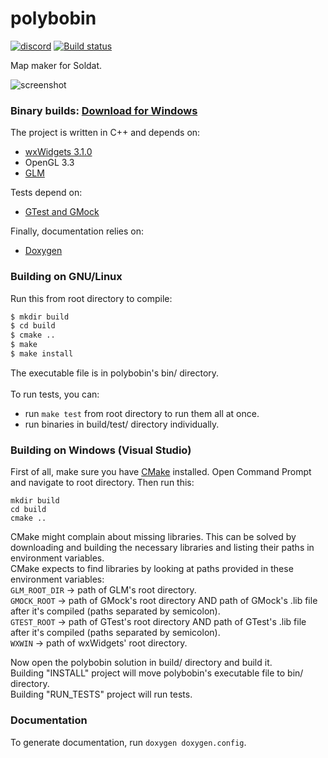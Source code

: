 # polybobin
[![discord](https://img.shields.io/discord/234733999879094272.svg)](https://discord.gg/soldat)
[![Build status](https://ci.appveyor.com/api/projects/status/github/soldat/polybobin?branch=master&svg=true)](https://ci.appveyor.com/project/soldat/polybobin)

Map maker for Soldat.

![screenshot](https://www.dropbox.com/s/9gh1znsmgvynxa0/poly.png?raw=1)

### Binary builds: [Download for Windows](https://ci.appveyor.com/api/projects/soldat/polybobin/artifacts/polybobin.zip)

The project is written in C++ and depends on:<br />
- [wxWidgets 3.1.0](https://github.com/wxWidgets/wxWidgets)<br />
- OpenGL 3.3<br />
- [GLM](https://github.com/g-truc/glm)<br />

Tests depend on:<br />
- [GTest and GMock](https://github.com/google/googletest)

Finally, documentation relies on:<br />
- [Doxygen](https://github.com/doxygen/doxygen)<br />

### Building on GNU/Linux
Run this from root directory to compile:<br />
```sh
$ mkdir build
$ cd build
$ cmake ..
$ make
$ make install
```
The executable file is in polybobin's bin/ directory.<br />
<br />
To run tests, you can:<br />
- run `make test` from root directory to run them all at once.<br />
- run binaries in build/test/ directory individually.

### Building on Windows (Visual Studio)
First of all, make sure you have [CMake](https://cmake.org/) installed. Open Command Prompt and navigate to root directory. Then run this:<br />
```
mkdir build
cd build
cmake ..
```
CMake might complain about missing libraries. This can be solved by downloading and building the necessary libraries and listing their paths in environment variables.<br />
CMake expects to find libraries by looking at paths provided in these environment variables:<br />
`GLM_ROOT_DIR` -> path of GLM's root directory.<br />
`GMOCK_ROOT` -> path of GMock's root directory AND path of GMock's .lib file after it's compiled (paths separated by semicolon).<br />
`GTEST_ROOT` -> path of GTest's root directory AND path of GTest's .lib file after it's compiled (paths separated by semicolon).<br />
`WXWIN` -> path of wxWidgets' root directory.<br />

Now open the polybobin solution in build/ directory and build it.<br />
Building "INSTALL" project will move polybobin's executable file to bin/ directory.<br />
Building "RUN_TESTS" project will run tests.<br />

### Documentation
To generate documentation, run `doxygen doxygen.config`.
